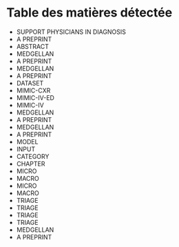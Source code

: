 # Table des matières détectée

- SUPPORT PHYSICIANS IN DIAGNOSIS
- A PREPRINT
- ABSTRACT
- MEDGELLAN
- A PREPRINT
- MEDGELLAN
- A PREPRINT
- DATASET
- MIMIC-CXR
- MIMIC-IV-ED
- MIMIC-IV
- MEDGELLAN
- A PREPRINT
- MEDGELLAN
- A PREPRINT
- MODEL
- INPUT
- CATEGORY
- CHAPTER
- MICRO
- MACRO
- MICRO
- MACRO
- TRIAGE
- TRIAGE
- TRIAGE
- TRIAGE
- MEDGELLAN
- A PREPRINT
